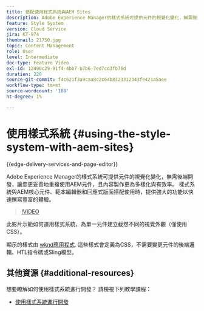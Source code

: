 ```yaml
---
title: 搭配使用樣式系統與AEM Sites
description: Adobe Experience Manager的樣式系統可提供元件的視覺化變化，無需後端開發，讓您更妥善地重複使用AEM元件，且內容製作更為多樣化與有效率。 樣式系統與AEM核心元件、範本編輯器和回應式版面搭配使用時，提供強大的功能以快速撰寫豐富的體驗。
feature: Style System
version: Cloud Service
jira: KT-974
thumbnail: 21750.jpg
topic: Content Management
role: User
level: Intermediate
doc-type: Feature Video
exl-id: 12490c29-91f4-4bb7-b7b6-7ed7cd3fb76d
duration: 220
source-git-commit: f4c621f3a9caa8c2c64b8323312343fe421a5aee
workflow-type: tm+mt
source-wordcount: '188'
ht-degree: 1%

---
```


# 使用樣式系統 {#using-the-style-system-with-aem-sites}

{{edge-delivery-services-and-page-editor}}

Adobe Experience Manager的樣式系統可提供元件的視覺化變化，無需後端開發，讓您更妥善地重複使用AEM元件，且內容製作更為多樣化與有效率。 樣式系統與AEM核心元件、範本編輯器和回應式版面搭配使用時，提供強大的功能以快速撰寫豐富的體驗。

>[!VIDEO](https://video.tv.adobe.com/v/21750?quality=12&learn=on)

此影片示範如何運用樣式系統，為單一元件建立截然不同的視覺外觀（僅使用CSS）。

顯示的樣式由 [wknd應用程式](https://github.com/adobe/aem-guides-wknd). 這些樣式會定義為CSS，不需要變更元件的後端邏輯、HTL指令碼或Sling模型。

## 其他資源 {#additional-resources}

想要瞭解如何使用樣式系統進行開發？ 請檢視下列教學課程：

* [使用樣式系統進行開發](https://experienceleague.adobe.com/docs/experience-manager-learn/getting-started-wknd-tutorial-develop/style-system.html)
